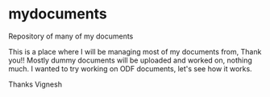 # mydocuments

Repository of many of my documents 

This is a place where I will be managing most of my documents from, Thank you!!
Mostly dummy documents will be uploaded and worked on, nothing much. I wanted to try working on ODF documents, let's see how it works.

Thanks
Vignesh
